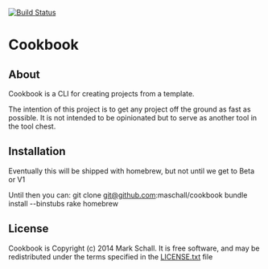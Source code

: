 [![Build Status](https://travis-ci.org/maschall/cookbook.svg?branch=gitignore-bin)](https://travis-ci.org/maschall/cookbook)

# Cookbook

## About
Cookbook is a CLI for creating projects from a template.  

The intention of this project is to get any project off the ground as fast as possible. It is not intended to be opinionated but to serve as another tool in the tool chest. 

## Installation
Eventually this will be shipped with homebrew, but not until we get to Beta or V1

Until then you can: 
git clone git@github.com:maschall/cookbook
bundle install --binstubs
rake homebrew

## License

Cookbook is Copyright (c) 2014 Mark Schall.  It is free software, and may be redistributed under the terms specified in the [LICENSE.txt](LICENSE.txt) file
